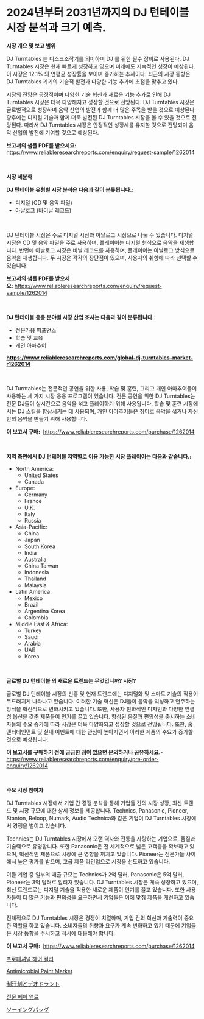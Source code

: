 <p><h1>2024년부터 2031년까지의 DJ 턴테이블 시장 분석과 크기 예측.</h1></p><p><strong>시장 개요 및 보고 범위</strong></p>
<p><p>DJ Turntables 는 디스크조작기를 의미하며 DJ 를 위한 필수 장비로 사용된다. DJ Turntables 시장은 현재 빠르게 성장하고 있으며 미래에도 지속적인 성장이 예상된다. 이 시장은 12.1% 의 연평균 성장률을 보이며 증가하는 추세이다. 최근의 시장 동향은 DJ Turntables 기기의 기술적 발전과 다양한 기능 추가에 초점을 맞추고 있다. </p><p>시장의 전망은 긍정적이며 다양한 기술 혁신과 새로운 기능 추가로 인해 DJ Turntables 시장은 더욱 다양해지고 성장할 것으로 전망된다. DJ Turntables 시장은 글로벌적으로 성장하며 음악 산업의 발전과 함께 더 많은 주목을 받을 것으로 예상된다. 향후에는 디지털 기술과 함께 더욱 발전된 DJ Turntables 시장을 볼 수 있을 것으로 전망된다. 따라서 DJ Turntables 시장은 안정적인 성장세를 유지할 것으로 전망되며 음악 산업의 발전에 기여할 것으로 예상된다.</p></p>
<p><strong>보고서의 샘플 PDF를 받으세요:</strong> <a href="https://www.reliableresearchreports.com/enquiry/request-sample/1262014">https://www.reliableresearchreports.com/enquiry/request-sample/1262014</a></p>
<p>&nbsp;</p>
<p><strong>시장 세분화</strong></p>
<p><strong>DJ 턴테이블 유형별 시장 분석은 다음과 같이 분류됩니다.:</strong></p>
<p><ul><li>디지털 (CD 및 음악 파일)</li><li>아날로그 (바이닐 레코드)</li></ul></p>
<p>&nbsp;</p>
<p><p>DJ 턴테이블 시장은 주로 디지털 시장과 아날로그 시장으로 나눌 수 있습니다. 디지털 시장은 CD 및 음악 파일을 주로 사용하며, 플레이어는 디지털 형식으로 음악을 재생합니다. 반면에 아날로그 시장은 비닐 레코드를 사용하며, 플레이어는 아날로그 방식으로 음악을 재생합니다. 두 시장은 각각의 장단점이 있으며, 사용자의 취향에 따라 선택할 수 있습니다.</p></p>
<p><strong>보고서의 샘플 PDF를 받으세요:</strong>&nbsp;<a href="https://www.reliableresearchreports.com/enquiry/request-sample/1262014">https://www.reliableresearchreports.com/enquiry/request-sample/1262014</a></p>
<p>&nbsp;</p>
<p><strong> DJ 턴테이블 응용 분야별 시장 산업 조사는 다음과 같이 분류됩니다.:</strong></p>
<p><ul><li>전문가용 퍼포먼스</li><li>학습 및 교육</li><li>개인 아마추어</li></ul></p>
<p><strong><a href="https://www.reliableresearchreports.com/global-dj-turntables-market-r1262014">https://www.reliableresearchreports.com/global-dj-turntables-market-r1262014</a></strong></p>
<p>&nbsp;</p>
<p><p>DJ Turntables는 전문적인 공연을 위한 사용, 학습 및 훈련, 그리고 개인 아마추어들이 사용하는 세 가지 시장 응용 프로그램이 있습니다. 전문 공연을 위한 DJ Turntables는 전문 DJ들이 실시간으로 음악을 섞고 플레이하기 위해 사용됩니다. 학습 및 훈련 시장에서는 DJ 스킬을 향상시키는 데 사용되며, 개인 아마추어들은 취미로 음악을 섞거나 자신만의 음악을 만들기 위해 사용합니다.</p></p>
<p><strong>이 보고서 구매:</strong>&nbsp; <a href="https://www.reliableresearchreports.com/purchase/1262014">https://www.reliableresearchreports.com/purchase/1262014</a></p>
<p>&nbsp;</p>
<p><strong>지역 측면에서 DJ 턴테이블 지역별로 이용 가능한 시장 플레이어는 다음과 같습니다.:</strong></p>
<p><ul>
    <li>
        North America:
        <ul>
            <li>United States</li>
            <li>Canada</li>
        </ul>
    </li>
    <li>
        Europe:
        <ul>
            <li>Germany</li>
            <li>France</li>
            <li>U.K.</li>
            <li>Italy</li>
            <li>Russia</li>
        </ul>
    </li>
    <li>
        Asia-Pacific:
        <ul>
            <li>China</li>
            <li>Japan</li>
            <li>South Korea</li>
            <li>India</li>
            <li>Australia</li>
            <li>China Taiwan</li>
            <li>Indonesia</li>
            <li>Thailand</li>
            <li>Malaysia</li>
        </ul>
    </li>
    <li>
        Latin America:
        <ul>
            <li>Mexico</li>
            <li>Brazil</li>
            <li>Argentina Korea</li>
            <li>Colombia</li>
        </ul>
    </li>
    <li>
        Middle East & Africa:
        <ul>
            <li>Turkey</li>
            <li>Saudi</li>
            <li>Arabia</li>
            <li>UAE</li>
            <li>Korea</li>
        </ul>
    </li>
    </ul></p>
<p>&nbsp;</p>
<p><strong>글로벌 DJ 턴테이블 의 새로운 트렌드는 무엇입니까? 시장?</strong></p>
<p><p>글로벌 DJ 턴테이블 시장의 신흥 및 현재 트렌드에는 디지털화 및 스마트 기술의 적용이 두드러지게 나타나고 있습니다. 이러한 기술 혁신은 DJ들이 음악을 믹싱하고 연주하는 방식을 혁신적으로 변화시키고 있습니다. 또한, 사용자 친화적인 디자인과 다양한 연결성 옵션을 갖춘 제품들이 인기를 끌고 있습니다. 향상된 음질과 편의성을 중시하는 소비자들의 수요 증가에 따라 시장은 더욱 다양화되고 성장할 것으로 전망됩니다. 또한, 홈 엔터테인먼트 및 실내 이벤트에 대한 관심이 높아지면서 이러한 제품의 수요가 증가할 것으로 예상됩니다.</p></p>
<p><strong>이 보고서를 구매하기 전에 궁금한 점이 있으면 문의하거나 공유하세요.</strong>- <a href="https://www.reliableresearchreports.com/enquiry/pre-order-enquiry/1262014">https://www.reliableresearchreports.com/enquiry/pre-order-enquiry/1262014</a></p>
<p>&nbsp;</p>
<p><strong>주요 시장 참여자</strong></p>
<p><p>DJ Turntables 시장에서 기업 간 경쟁 분석을 통해 기업들 간의 시장 성장, 최신 트렌드 및 시장 규모에 대한 상세 정보를 제공합니다. Technics, Panasonic, Pioneer, Stanton, Reloop, Numark, Audio Technica와 같은 기업이 DJ Turntables 시장에서 경쟁을 벌이고 있습니다. </p><p>Technics는 DJ Turntables 시장에서 오랜 역사와 전통을 자랑하는 기업으로, 품질과 기술력으로 유명합니다. 또한 Panasonic은 전 세계적으로 넓은 고객층을 확보하고 있으며, 혁신적인 제품으로 시장에 큰 영향을 끼치고 있습니다. Pioneer는 전문가들 사이에서 높은 평가를 받으며, 고급 제품 라인업으로 시장을 선도하고 있습니다.</p><p>이들 기업 중 일부의 매출 규모는 Technics가 2억 달러, Panasonic은 5억 달러, Pioneer는 3억 달러로 알려져 있습니다. DJ Turntables 시장은 계속 성장하고 있으며, 최신 트렌드로는 디지털 기술을 적용한 새로운 제품이 인기를 끌고 있습니다. 또한 사용자들이 더 많은 기능과 편의성을 요구하면서 기업들은 이에 맞춰 제품을 개선하고 있습니다.</p><p>전체적으로 DJ Turntables 시장은 경쟁이 치열하며, 기업 간의 혁신과 기술력이 중요한 역할을 하고 있습니다. 소비자들의 취향과 요구가 계속 변화하고 있기 때문에 기업들은 시장 동향을 주시하고 적시에 대응해야 합니다.</p></p>
<p><strong>이 보고서 구매:</strong>&nbsp;&nbsp;<a href="https://www.reliableresearchreports.com/purchase/1262014">https://www.reliableresearchreports.com/purchase/1262014</a></p>
<p><p><a href="https://github.com/vsoq0zknh59/Market-Research-Report-List-1/blob/main/887972718718.md">프로페셔널 헤어 컬러</a></p><p><a href="https://issuu.com/reportprime-2/docs/antimicrobial-paint-market-size-2030.pptx">Antimicrobial Paint Market</a></p><p><a href="https://github.com/bevdtkn4419963/Market-Research-Report-List-1/blob/main/864284520388.md">制汗剤とデオドラント</a></p><p><a href="https://github.com/Tristiarton768456/Market-Research-Report-List-1/blob/main/658170718719.md">전문 헤어 염료</a></p><p><a href="https://github.com/lababdou/Market-Research-Report-List-3/blob/main/176861320387.md">ソーイングバッグ</a></p></p>